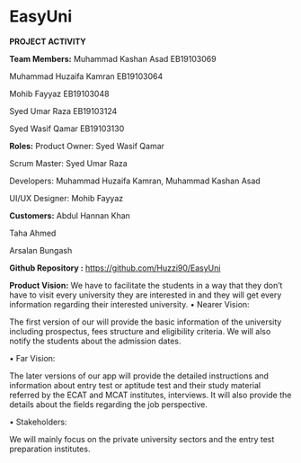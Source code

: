 # EasyUni
**PROJECT ACTIVITY**

**Team Members:**
Muhammad Kashan Asad EB19103069

Muhammad Huzaifa Kamran EB19103064

Mohib Fayyaz EB19103048

Syed Umar Raza EB19103124

Syed Wasif Qamar EB19103130

**Roles:**
Product Owner: Syed Wasif Qamar

Scrum Master: Syed Umar Raza

Developers: Muhammad Huzaifa Kamran, Muhammad Kashan Asad

UI/UX Designer: Mohib Fayyaz


**Customers:** 
Abdul Hannan Khan

Taha Ahmed

Arsalan Bungash


**Github Repository :** 
https://github.com/Huzzi90/EasyUni


**Product Vision:** 
We have to facilitate the students in a way that they don’t have to visit every university they are interested in and they will get every information regarding their interested university. 
•	Nearer Vision:

 The first version of our will provide the basic information of the university including prospectus, fees structure and eligibility criteria. We will also notify the students about the admission dates. 
 
•	Far Vision: 

The later versions of our app will provide the detailed instructions and information about entry test or aptitude test and their study material referred by the ECAT and MCAT institutes, interviews. It will also provide the details about the fields regarding the job perspective.

•	Stakeholders: 

We will mainly focus on the private university sectors and the entry test preparation institutes.
